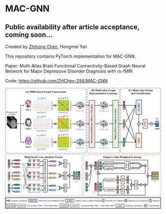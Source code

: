 # MAC-GNN

## Public availability after article acceptance, coming soon...

Created by [Zhihong Chen](https://github.com/ZHChen-294), Hongmei Yan

This repository contains PyTorch implementation for MAC-GNN.

Paper: Multi-Atlas Brain Functional Connectivity-Based Graph Neural Network for Major Depressive Disorder Diagnosis with rs-fMRI
<!-- Submitted to [**Biomedical Signal Processing and Control**](https://www.sciencedirect.com/journal/biomedical-signal-processing-and-control) (In Revising). -->

Code: https://github.com/ZHChen-294/MAC-GNN

<div align="center">
  <img src="https://github.com/ZHChen-294/MAC-GNN/blob/main/Img/MAC-GNN.png">
</div>

